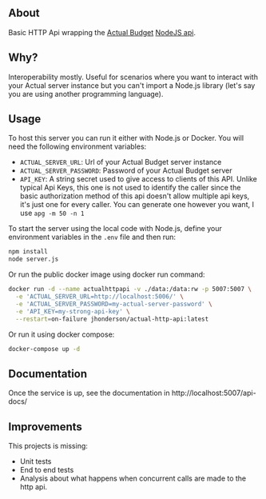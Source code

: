 ## About

Basic HTTP Api wrapping the [Actual Budget](https://actualbudget.org/) [NodeJS api](https://actualbudget.org/docs/api/).

## Why?

Interoperability mostly. Useful for scenarios where you want to interact with your Actual server instance but you can't import a Node.js library (let's say you are using another programming language).

## Usage

To host this server you can run it either with Node.js or Docker. You will need the following environment variables:
- `ACTUAL_SERVER_URL`: Url of your Actual Budget server instance
- `ACTUAL_SERVER_PASSWORD`: Password of your Actual Budget server
- `API_KEY`: A string secret used to give access to clients of this API. Unlike typical Api Keys, this one is not used to identify the caller since the basic authorization method of this api doesn't allow multiple api keys, it's just one for every caller. You can generate one however you want, I use `apg -m 50 -n 1`

To start the server using the local code with Node.js, define your environment variables in the `.env` file and then run:
```bash
npm install
node server.js
```

Or run the public docker image using docker run command:
```bash
docker run -d --name actualhttpapi -v ./data:/data:rw -p 5007:5007 \
  -e 'ACTUAL_SERVER_URL=http://localhost:5006/' \
  -e 'ACTUAL_SERVER_PASSWORD=my-actual-server-password' \
  -e 'API_KEY=my-strong-api-key' \
  --restart=on-failure jhonderson/actual-http-api:latest
```

Or run it using docker compose:
```bash
docker-compose up -d
```

## Documentation

Once the service is up, see the documentation in http://localhost:5007/api-docs/

## Improvements

This projects is missing:
- Unit tests
- End to end tests
- Analysis about what happens when concurrent calls are made to the http api.

